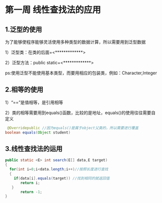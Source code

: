 # 第一周 线性查找法的应用

## 1.泛型的使用

为了能够使程序能够灵活使用多种类型的数据计算，所以需要用到泛型数据

1）泛型类：在类的后面+<*************>

2）泛型方法：public static+<*************>

ps:使用泛型不能使用基本类型，而要用相应的包装类，例如：Character,Integer

## 2.相等的使用

1）“==”是值相等，是引用相等

2）类的相等需要用到equals()函数，比较的是地址，equals()的使用往往需要自定义

```java
 @Overridepublic //因为equals()是属于object父类的，所以需要进行覆盖
boolean equals(Object student)
```

## 3.线性查找法的运用

```java
public static <E> int search(E[] data,E target)
{    
  for(int i=0;i<data.length;i++)//按照长度进行查找
  {       
    if(data[i].equals(target)) //找到相同的就返回值       
       return i;  
   }  
       return -1;
}
```

